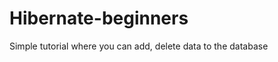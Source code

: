 Hibernate-beginners
===================

Simple tutorial where you can add, delete data to the database